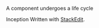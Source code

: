 A component undergoes a life cycle


Inception Written with [StackEdit](https://stackedit.io/).
<!--stackedit_data:
eyJoaXN0b3J5IjpbLTE5NjU0Mzg2NzRdfQ==
-->
